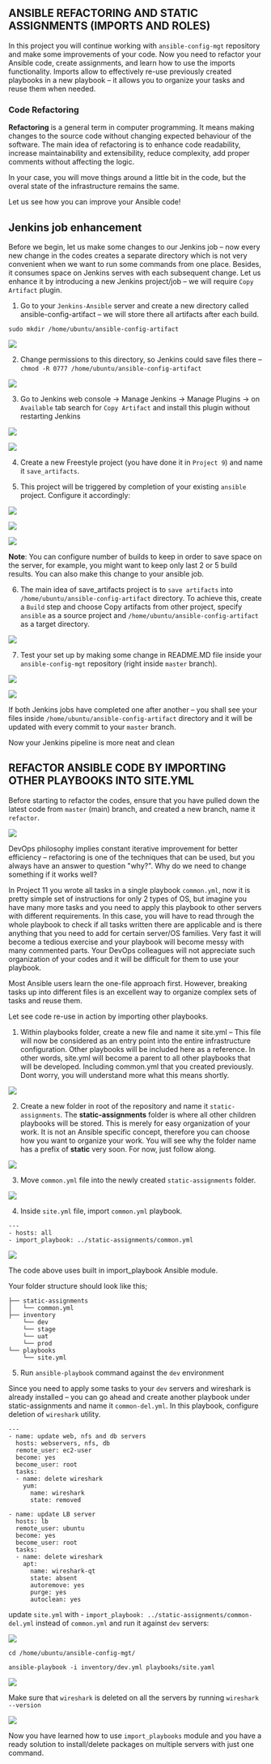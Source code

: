 ## ANSIBLE REFACTORING AND STATIC ASSIGNMENTS (IMPORTS AND ROLES)

In this project you will continue working with `ansible-config-mgt` repository and make some improvements of your code. Now you need to refactor your Ansible code, create assignments, and learn how to use the imports functionality. Imports allow to effectively re-use previously created playbooks in a new playbook – it allows you to organize your tasks and reuse them when needed.

### Code Refactoring

**Refactoring** is a general term in computer programming. It means making changes to the source code without changing expected behaviour of the software. The main idea of refactoring is to enhance code readability, increase maintainability and extensibility, reduce complexity, add proper comments without affecting the logic.

In your case, you will move things around a little bit in the code, but the overal state of the infrastructure remains the same.

Let us see how you can improve your Ansible code!

## Jenkins job enhancement

Before we begin, let us make some changes to our Jenkins job – now every new change in the codes creates a separate directory which is not very convenient when we want to run some commands from one place. Besides, it consumes space on Jenkins serves with each subsequent change. Let us enhance it by introducing a new Jenkins project/job – we will require `Copy Artifact` plugin.

1. Go to your `Jenkins-Ansible` server and create a new directory called ansible-config-artifact – we will store there all artifacts after each build.

`sudo mkdir /home/ubuntu/ansible-config-artifact`

![](./images/ansible%20conf%20artifacts.PNG)

2. Change permissions to this directory, so Jenkins could save files there – `chmod -R 0777 /home/ubuntu/ansible-config-artifact`

![](./images/change%20permissions.PNG)

3. Go to Jenkins web console -> Manage Jenkins -> Manage Plugins -> on `Available` tab search for `Copy Artifact` and install this plugin without restarting Jenkins

![](./images/plugin%20manager.PNG)

![](./images/plugin%20installed.PNG)

4. Create a new Freestyle project (you have done it in `Project 9`) and name it `save_artifacts`.

5. This project will be triggered by completion of your existing `ansible` project. Configure it accordingly:

![](./images/save_artifact_config01.PNG)

![](./images/save_artifact_config02.PNG)

![](./images/save_artifact_config03.PNG)


**Note**: You can configure number of builds to keep in order to save space on the server, for example, you might want to keep only last 2 or 5 build results. You can also make this change to your ansible job.

6. The main idea of save_artifacts project is to `save artifacts` into `/home/ubuntu/ansible-config-artifact` directory. To achieve this, create a `Build` step and choose Copy artifacts from other project, specify `ansible` as a source project and `/home/ubuntu/ansible-config-artifact` as a target directory.

![](./images/save_artifact_config04.PNG)

7. Test your set up by making some change in README.MD file inside your `ansible-config-mgt` repository (right inside `master` branch).

![](./images/testing%20artifact.PNG)

![](./images/save_artifact%20push%20successful.PNG)

If both Jenkins jobs have completed one after another – you shall see your files inside `/home/ubuntu/ansible-config-artifact` directory and it will be updated with every commit to your `master` branch.

Now your Jenkins pipeline is more neat and clean

## REFACTOR ANSIBLE CODE BY IMPORTING OTHER PLAYBOOKS INTO SITE.YML

Before starting to refactor the codes, ensure that you have pulled down the latest code from `master` (main) branch, and created a new branch, name it `refactor`.

![](./images/create%20new%20branch.PNG)

DevOps philosophy implies constant iterative improvement for better efficiency – refactoring is one of the techniques that can be used, but you always have an answer to question "why?". Why do we need to change something if it works well?

In Project 11 you wrote all tasks in a single playbook `common.yml`, now it is pretty simple set of instructions for only 2 types of OS, but imagine you have many more tasks and you need to apply this playbook to other servers with different requirements. In this case, you will have to read through the whole playbook to check if all tasks written there are applicable and is there anything that you need to add for certain server/OS families. Very fast it will become a tedious exercise and your playbook will become messy with many commented parts. Your DevOps colleagues will not appreciate such organization of your codes and it will be difficult for them to use your playbook.

Most Ansible users learn the one-file approach first. However, breaking tasks up into different files is an excellent way to organize complex sets of tasks and reuse them.

Let see code re-use in action by importing other playbooks.

1. Within playbooks folder, create a new file and name it site.yml – This file will now be considered as an entry point into the entire infrastructure configuration. Other playbooks will be included here as a reference. In other words, site.yml will become a parent to all other playbooks that will be developed. Including common.yml that you created previously. Dont worry, you will understand more what this means shortly.

![](./images/update%20config01.PNG)

2. Create a new folder in root of the repository and name it `static-assignments`. The **static-assignments** folder is where all other children playbooks will be stored. This is merely for easy organization of your work. It is not an Ansible specific concept, therefore you can choose how you want to organize your work. You will see why the folder name has a prefix of **static** very soon. For now, just follow along.

![](./images/static-assignment.PNG)

3. Move `common.yml` file into the newly created `static-assignments` folder.

![](./images/static-assignment02.PNG)

4. Inside `site.yml` file, import `common.yml` playbook.


```
---
- hosts: all
- import_playbook: ../static-assignments/common.yml
```

![](./images/site.PNG)

The code above uses built in import_playbook Ansible module.

Your folder structure should look like this;

```
├── static-assignments
│   └── common.yml
├── inventory
    └── dev
    └── stage
    └── uat
    └── prod
└── playbooks
    └── site.yml
```

5. Run `ansible-playbook` command against the `dev` environment

Since you need to apply some tasks to your `dev` servers and wireshark is already installed – you can go ahead and create another playbook under static-assignments and name it `common-del.yml`. In this playbook, configure deletion of `wireshark` utility.

```
---
- name: update web, nfs and db servers
  hosts: webservers, nfs, db
  remote_user: ec2-user
  become: yes
  become_user: root
  tasks:
  - name: delete wireshark
    yum:
      name: wireshark
      state: removed

- name: update LB server
  hosts: lb
  remote_user: ubuntu
  become: yes
  become_user: root
  tasks:
  - name: delete wireshark
    apt:
      name: wireshark-qt
      state: absent
      autoremove: yes
      purge: yes
      autoclean: yes

```

update `site.yml` with - `import_playbook: ../static-assignments/common-del.yml` instead of `common.yml` and run it against `dev` servers:

![](./images/create%20common-del.png)

`cd /home/ubuntu/ansible-config-mgt/`

`ansible-playbook -i inventory/dev.yml playbooks/site.yaml`


![](./images/refactor%20playbook%20running.PNG)

Make sure that `wireshark` is deleted on all the servers by running `wireshark --version`

![](./images/no%20wireshark.PNG)

Now you have learned how to use `import_playbooks` module and you have a ready solution to install/delete packages on multiple servers with just one command.